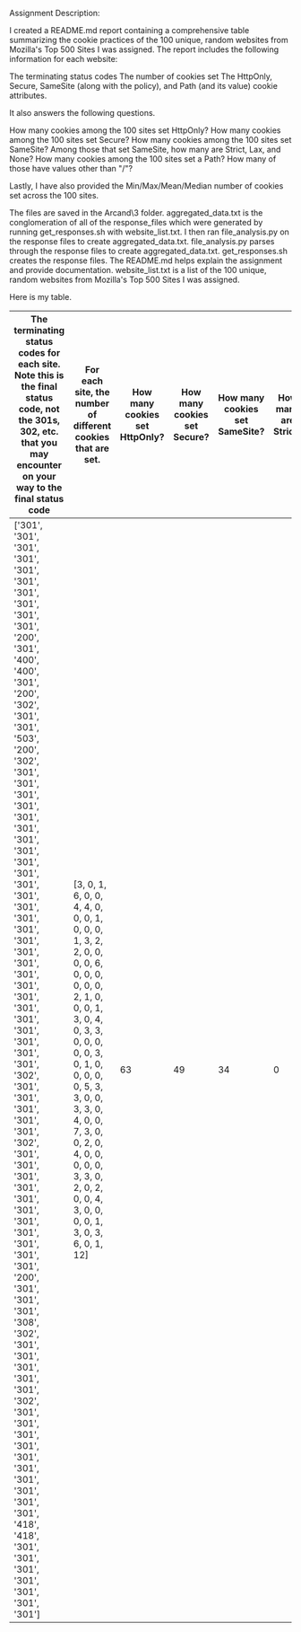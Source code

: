 Assignment Description:

I created a README.md report containing a comprehensive table summarizing the cookie practices of the 100 unique, random websites from Mozilla's Top 500 Sites I was assigned. The report includes the following information for each website:

The terminating status codes
The number of cookies set
The HttpOnly, Secure, SameSite (along with the policy), and Path (and its value) cookie attributes.

It also answers the following questions.

How many cookies among the 100 sites set HttpOnly?
How many cookies among the 100 sites set Secure?
How many cookies among the 100 sites set SameSite? Among those that set SameSite, how many are Strict, Lax, and None?
How many cookies among the 100 sites set a Path? How many of those have values other than "/"?

Lastly, I have also provided the Min/Max/Mean/Median number of cookies set across the 100 sites.

The files are saved in the Arcand\3 folder.
aggregated_data.txt is the conglomeration of all of the response_files which were generated by running get_responses.sh with website_list.txt.
I then ran file_analysis.py on the response files to create aggregated_data.txt.
file_analysis.py parses through the response files to create aggregated_data.txt.
get_responses.sh creates the response files.
The README.md helps explain the assignment and provide documentation.
website_list.txt is a list of the 100 unique, random websites from Mozilla's Top 500 Sites I was assigned.

Here is my table.

| The terminating status codes for each site. Note this is the final status code, not the 301s, 302, etc. that you may encounter on your way to the final status code| For each site, the number of different cookies that are set. | How many cookies set HttpOnly? | How many cookies set Secure? | How many cookies set SameSite? | How many are Strict? | How many are Lax? | How many are None? | How many cookies set a Path? | How many of those are values other than "/"? | Min number of cookies | Max number of cookies | Mean number of cookies | Median number of cookies |
|--------------------------|-----------------------|------------------------|---------------------|----------------------|----------------|-------------|--------------|--------------------|--------------------------|-------------|-------------|--------------|---------------|
| ['301', '301', '301', '301', '301', '301', '301', '301', '301', '301', '200', '301', '400', '400', '301', '200', '302', '301', '301', '503', '200', '302', '301', '301', '301', '301', '301', '301', '301', '301', '301', '301', '301', '301', '301', '301', '301', '301', '301', '301', '301', '301', '301', '301', '301', '301', '301', '301', '301', '302', '301', '301', '301', '301', '301', '302', '301', '301', '301', '301', '301', '301', '301', '301', '301', '301', '301', '200', '301', '301', '301', '308', '302', '301', '301', '301', '301', '301', '302', '301', '301', '301', '301', '301', '301', '301', '301', '301', '301', '418', '418', '301', '301', '301', '301', '301', '301', '301'] | [3, 0, 1, 6, 0, 0, 4, 4, 0, 0, 0, 1, 0, 0, 0, 1, 3, 2, 2, 0, 0, 0, 0, 6, 0, 0, 0, 0, 0, 0, 2, 1, 0, 0, 0, 1, 3, 0, 4, 0, 3, 3, 0, 0, 0, 0, 0, 3, 0, 1, 0, 0, 0, 0, 0, 5, 3, 3, 0, 0, 3, 3, 0, 4, 0, 0, 7, 3, 0, 0, 2, 0, 4, 0, 0, 0, 0, 0, 3, 3, 0, 2, 0, 2, 0, 0, 4, 3, 0, 0, 0, 0, 1, 3, 0, 3, 6, 0, 1, 12] | 63 | 49 | 34 | 0 | 10 | 24 | 50 | 0 | 0 | 12 | 1.3 | 0 |
